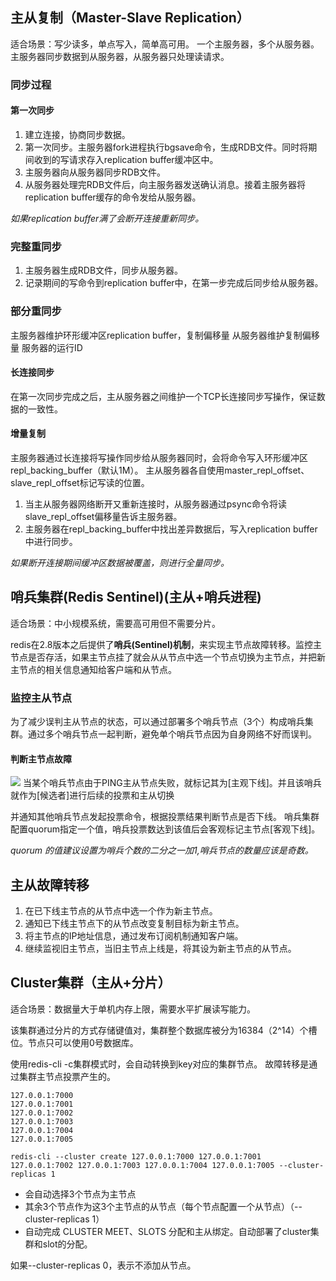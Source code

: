 
## 主从复制（Master-Slave Replication）
适合场景：写少读多，单点写入，简单高可用。
一个主服务器，多个从服务器。主服务器同步数据到从服务器，从服务器只处理读请求。

### 同步过程
#### 第一次同步
1. 建立连接，协商同步数据。
2. 第一次同步。主服务器fork进程执行bgsave命令，生成RDB文件。同时将期间收到的写请求存入replication buffer缓冲区中。
3. 主服务器向从服务器同步RDB文件。
4. 从服务器处理完RDB文件后，向主服务器发送确认消息。接着主服务器将replication buffer缓存的命令发给从服务器。

_如果replication buffer满了会断开连接重新同步。_

### 完整重同步
1. 主服务器生成RDB文件，同步从服务器。
2. 记录期间的写命令到replication buffer中，在第一步完成后同步给从服务器。

### 部分重同步
主服务器维护环形缓冲区replication buffer，复制偏移量
从服务器维护复制偏移量
服务器的运行ID

#### 长连接同步
在第一次同步完成之后，主从服务器之间维护一个TCP长连接同步写操作，保证数据的一致性。

#### 增量复制
主服务器通过长连接将写操作同步给从服务器同时，会将命令写入环形缓冲区repl_backing_buffer（默认1M）。
主从服务器各自使用master_repl_offset、slave_repl_offset标记写读的位置。

1. 当主从服务器网络断开又重新连接时，从服务器通过psync命令将读slave_repl_offset偏移量告诉主服务器。
2. 主服务器在repl_backing_buffer中找出差异数据后，写入replication buffer中进行同步。

_如果断开连接期间缓冲区数据被覆盖，则进行全量同步。_


## 哨兵集群(Redis Sentinel)(主从+哨兵进程)
适合场景：中小规模系统，需要高可用但不需要分片。

redis在2.8版本之后提供了**哨兵(Sentinel)机制**，来实现主节点故障转移。监控主节点是否存活，如果主节点挂了就会从从节点中选一个节点切换为主节点，并把新主节点的相关信息通知给客户端和从节点。

### 监控主从节点
为了减少误判主从节点的状态，可以通过部署多个哨兵节点（3个）构成哨兵集群。通过多个哨兵节点一起判断，避免单个哨兵节点因为自身网络不好而误判。

#### 判断主节点故障
![](https://github.com/BigbangBang/learningNotes/picture/redis/sentinel_view.png)
当某个哨兵节点由于PING主从节点失败，就标记其为[主观下线]。并且该哨兵就作为[候选者]进行后续的投票和主从切换

并通知其他哨兵节点发起投票命令，根据投票结果判断节点是否下线。
哨兵集群配置quorum指定一个值，哨兵投票数达到该值后会客观标记主节点[客观下线]。

_quorum 的值建议设置为哨兵个数的二分之一加1,哨兵节点的数量应该是奇数。_

## 主从故障转移
1. 在已下线主节点的从节点中选一个作为新主节点。
2. 通知已下线主节点下的从节点改变复制目标为新主节点。
3. 将主节点的IP地址信息，通过发布订阅机制通知客户端。
4. 继续监视旧主节点，当旧主节点上线是，将其设为新主节点的从节点。

## Cluster集群（主从+分片）
适合场景：数据量大于单机内存上限，需要水平扩展读写能力。

该集群通过分片的方式存储键值对，集群整个数据库被分为16384（2^14）个槽位。节点只可以使用0号数据库。

使用redis-cli -c集群模式时，会自动转换到key对应的集群节点。
故障转移是通过集群主节点投票产生的。
```
127.0.0.1:7000  
127.0.0.1:7001  
127.0.0.1:7002  
127.0.0.1:7003  
127.0.0.1:7004  
127.0.0.1:7005

redis-cli --cluster create 127.0.0.1:7000 127.0.0.1:7001 127.0.0.1:7002 127.0.0.1:7003 127.0.0.1:7004 127.0.0.1:7005 --cluster-replicas 1
```
* 会自动选择3个节点为主节点
* 其余3个节点作为这3个主节点的从节点（每个节点配置一个从节点）（--cluster-replicas 1）
* 自动完成 CLUSTER MEET、SLOTS 分配和主从绑定。自动部署了cluster集群和slot的分配。

如果--cluster-replicas 0，表示不添加从节点。



